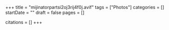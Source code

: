 +++
title = "mijinatorpartsi2oj3rij4f0j.avif"
tags = ["Photos"]
categories = []
startDate = ""
draft = false
pages = []

citations = []
+++
